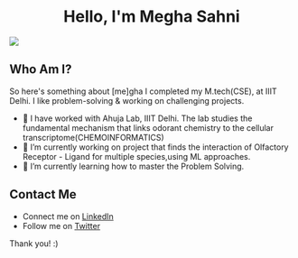 <h1 align="center"> Hello, I'm Megha Sahni</h1>

![](https://visitor-badge.glitch.me/badge/page_id+msahni825.msahni825)

## Who Am I?

So here's something about [me]gha
I completed my M.tech(CSE), at IIIT Delhi. I like problem-solving & working on challenging projects. 

- 🔭 I have worked with Ahuja Lab, IIIT Delhi. The lab studies the fundamental mechanism that links odorant chemistry to the cellular transcriptome(CHEMOINFORMATICS)
- 🌱 I’m currently working on project that finds the interaction of Olfactory Receptor - Ligand for multiple species,using ML approaches.
- 👯 I’m currently learning how to master the Problem Solving.

## Contact Me

* Connect me on [LinkedIn](https://www.linkedin.com/in/megha-sahni-6ab957114/)
* Follow me on [Twitter](https://twitter.com/MeghaSahni4)

Thank you! :)

